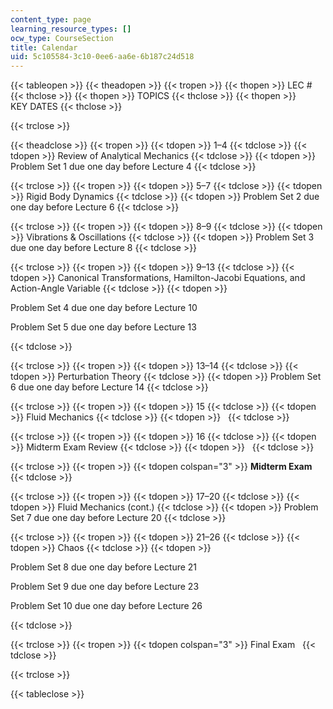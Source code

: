 ```yaml
---
content_type: page
learning_resource_types: []
ocw_type: CourseSection
title: Calendar
uid: 5c105584-3c10-0ee6-aa6e-6b187c24d518
---
```


{{< tableopen >}}
{{< theadopen >}}
{{< tropen >}}
{{< thopen >}}
LEC #
{{< thclose >}}
{{< thopen >}}
TOPICS
{{< thclose >}}
{{< thopen >}}
KEY DATES
{{< thclose >}}

{{< trclose >}}

{{< theadclose >}}
{{< tropen >}}
{{< tdopen >}}
1–4
{{< tdclose >}}
{{< tdopen >}}
Review of Analytical Mechanics
{{< tdclose >}}
{{< tdopen >}}
Problem Set 1 due one day before Lecture 4
{{< tdclose >}}

{{< trclose >}}
{{< tropen >}}
{{< tdopen >}}
5–7
{{< tdclose >}}
{{< tdopen >}}
Rigid Body Dynamics
{{< tdclose >}}
{{< tdopen >}}
Problem Set 2 due one day before Lecture 6
{{< tdclose >}}

{{< trclose >}}
{{< tropen >}}
{{< tdopen >}}
8–9
{{< tdclose >}}
{{< tdopen >}}
Vibrations & Oscillations
{{< tdclose >}}
{{< tdopen >}}
Problem Set 3 due one day before Lecture 8
{{< tdclose >}}

{{< trclose >}}
{{< tropen >}}
{{< tdopen >}}
9–13
{{< tdclose >}}
{{< tdopen >}}
Canonical Transformations, Hamilton-Jacobi Equations, and Action-Angle Variable
{{< tdclose >}}
{{< tdopen >}}


Problem Set 4 due one day before Lecture 10

Problem Set 5 due one day before Lecture 13


{{< tdclose >}}

{{< trclose >}}
{{< tropen >}}
{{< tdopen >}}
13–14
{{< tdclose >}}
{{< tdopen >}}
Perturbation Theory
{{< tdclose >}}
{{< tdopen >}}
Problem Set 6 due one day before Lecture 14
{{< tdclose >}}

{{< trclose >}}
{{< tropen >}}
{{< tdopen >}}
15
{{< tdclose >}}
{{< tdopen >}}
Fluid Mechanics
{{< tdclose >}}
{{< tdopen >}}
 
{{< tdclose >}}

{{< trclose >}}
{{< tropen >}}
{{< tdopen >}}
16
{{< tdclose >}}
{{< tdopen >}}
Midterm Exam Review
{{< tdclose >}}
{{< tdopen >}}
 
{{< tdclose >}}

{{< trclose >}}
{{< tropen >}}
{{< tdopen colspan="3" >}}
**Midterm Exam**  
{{< tdclose >}}

{{< trclose >}}
{{< tropen >}}
{{< tdopen >}}
17–20
{{< tdclose >}}
{{< tdopen >}}
Fluid Mechanics (cont.)
{{< tdclose >}}
{{< tdopen >}}
Problem Set 7 due one day before Lecture 20
{{< tdclose >}}

{{< trclose >}}
{{< tropen >}}
{{< tdopen >}}
21–26
{{< tdclose >}}
{{< tdopen >}}
Chaos
{{< tdclose >}}
{{< tdopen >}}


Problem Set 8 due one day before Lecture 21

Problem Set 9 due one day before Lecture 23

Problem Set 10 due one day before Lecture 26


{{< tdclose >}}

{{< trclose >}}
{{< tropen >}}
{{< tdopen colspan="3" >}}
Final Exam  
{{< tdclose >}}

{{< trclose >}}

{{< tableclose >}}